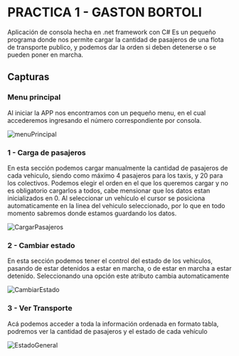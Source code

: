 # PRACTICA 1 - GASTON BORTOLI
Aplicación de consola hecha en .net framework con C#
Es un pequeño programa donde nos permite cargar la cantidad de pasajeros de una flota de transporte publico, y podemos dar la orden si deben detenerse o se pueden poner en marcha.

## Capturas
### Menu principal
Al iniciar la APP nos encontramos con un pequeño menu, en el cual accederemos ingresando el número correspondiente por consola. 

![menuPrincipal](https://github.com/Bortoli94/LabNet2023/assets/95387602/7d2174e0-5b96-4ada-9f0d-13f802033351)

### 1 - Carga de pasajeros
En esta sección podemos cargar manualmente la cantidad de pasajeros de cada vehiculo, siendo como máximo 4 pasajeros para los taxis, y 20 para los colectivos.
Podemos elegir el orden en el que los queremos cargar y no es obligatorio cargarlos a todos, cabe mensionar que los datos estan inicializados en 0. 
Al seleccionar un vehículo el cursor se posiciona automaticamente en la linea del vehiculo seleccionado, por lo que en todo momento sabremos donde estamos guardando los datos.

![CargarPasajeros](https://github.com/Bortoli94/LabNet2023/assets/95387602/7a9e2433-70f8-4830-a4f1-2abbba22f2b5)


### 2 - Cambiar estado
En esta sección podemos tener el control del estado de los vehiculos, pasando de estar detenidos a estar en marcha, o de estar en marcha a estar detenido. 
Seleccionando una opción este atributo cambia automaticamente

![CambiarEstado](https://github.com/Bortoli94/LabNet2023/assets/95387602/fc412f99-ae8f-4a2d-a673-8d605e250591)

### 3 - Ver Transporte
Acá podemos acceder a toda la información ordenada en formato tabla, podremos ver la cantidad de pasajeros y el estado de cada vehículo

![EstadoGeneral](https://github.com/Bortoli94/LabNet2023/assets/95387602/7e34f618-5a92-4799-827b-c57ef40ab6ae)
